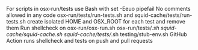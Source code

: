 For scripts in osx-run/tests use Bash with set -Eeuo pipefail
No comments allowed in any code
osx-run/tests/run-tests.sh and squid-cache/tests/run-tests.sh create isolated HOME and OSX_ROOT for each test and remove them
Run shellcheck on osx-run/osx-run.sh osx-run/tests/*.sh squid-cache/squid-cache.sh squid-cache/tests/*.sh testing/stub-env.sh
GitHub Action runs shellcheck and tests on push and pull requests
